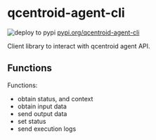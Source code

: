 # qcentroid-agent-cli

![deploy to pypi](https://github.com/QCentroid/qcentroid-agent-cli/actions/workflows/publish.yml/badge.svg) [pypi.org/qcentroid-agent-cli](https://pypi.org/project/qcentroid-agent-cli)
 
Client library to interact with qcentroid agent API.



## Functions


Functions:
* obtain status, and context
* obtain input data 
* send output data
* set status
* send execution logs
